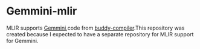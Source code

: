 # Gemmini-mlir
MLIR supports [Gemmini](https://github.com/ucb-bar/gemmini),code from [buddy-compiler](https://github.com/buddy-compiler/buddy-mlir).This repository was created because I expected to have a separate repository for MLIR support for Gemmini.
